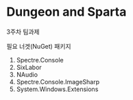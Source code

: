 # Dungeon and Sparta
3주차 팀과제

필요 너겟(NuGet) 패키지
1. Spectre.Console	
2. SixLabor			
3. NAudio			
4. Spectre.Console.ImageSharp
5. System.Windows.Extensions
